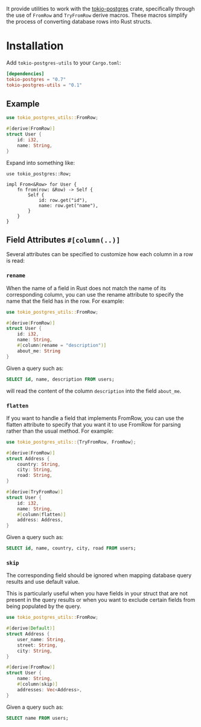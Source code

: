 It provide utilities to work with the [tokio-postgres](https://github.com/sfackler/rust-postgres) crate, specifically through the use of `FromRow` and `TryFromRow` derive macros.
These macros simplify the process of converting database rows into Rust structs.

# Installation

Add `tokio-postgres-utils` to your `Cargo.toml`:

```toml
[dependencies]
tokio-postgres = "0.7"
tokio-postgres-utils = "0.1"
```

## Example

```rust
use tokio_postgres_utils::FromRow;

#[derive(FromRow)]
struct User {
    id: i32,
    name: String,
}
```

Expand into something like:

```rust, ignore
use tokio_postgres::Row;

impl From<&Row> for User {
    fn from(row: &Row) -> Self {
        Self {
            id: row.get("id"),
            name: row.get("name"),
        }
    }
}
```

## Field Attributes `#[column(..)]`

Several attributes can be specified to customize how each column in a row is read:

### `rename`

When the name of a field in Rust does not match the name of its corresponding column, you can use the rename attribute to specify the name that the field has in the row. For example:

```rust
use tokio_postgres_utils::FromRow;

#[derive(FromRow)]
struct User {
    id: i32,
    name: String,
    #[column(rename = "description")]
    about_me: String
}
```

Given a query such as:

```sql
SELECT id, name, description FROM users;
```

will read the content of the column `description` into the field `about_me`.


### `flatten`

If you want to handle a field that implements FromRow, you can use the flatten attribute to specify that you want it to use FromRow for parsing rather than the usual method. For example:

```rust
use tokio_postgres_utils::{TryFromRow, FromRow};

#[derive(FromRow)]
struct Address {
    country: String,
    city: String,
    road: String,
}

#[derive(TryFromRow)]
struct User {
    id: i32,
    name: String,
    #[column(flatten)]
    address: Address,
}
```

Given a query such as:

```sql
SELECT id, name, country, city, road FROM users;
```

### `skip`

The corresponding field should be ignored when mapping database query results and use default value.

This is particularly useful when you have fields in your struct that are not present in the query results or when you want to exclude certain fields from being populated by the query.


```rust
use tokio_postgres_utils::FromRow;

#[derive(Default)]
struct Address {
    user_name: String,
    street: String,
    city: String,
}

#[derive(FromRow)]
struct User {
    name: String,
    #[column(skip)]
    addresses: Vec<Address>,
}
```

Given a query such as:

```sql
SELECT name FROM users;
```